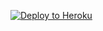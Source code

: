 ﻿
<p><a href="https://dashboard.heroku.com/new?template=https://github.com/basketballsss/v2ray-heroku"> <img src="https://www.herokucdn.com/deploy/button.svg" alt="Deploy to Heroku" /></a></p>
